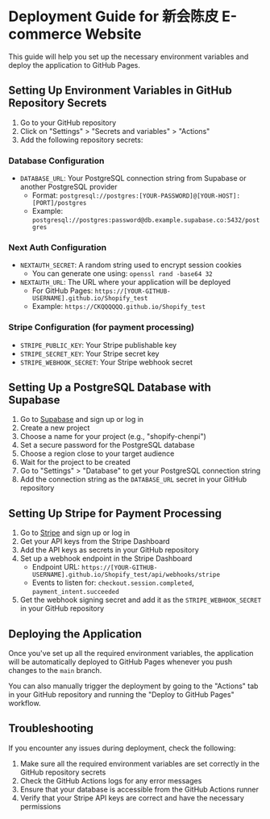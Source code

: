 # Deployment Guide for 新会陈皮 E-commerce Website

This guide will help you set up the necessary environment variables and deploy the application to GitHub Pages.

## Setting Up Environment Variables in GitHub Repository Secrets

1. Go to your GitHub repository
2. Click on "Settings" > "Secrets and variables" > "Actions"
3. Add the following repository secrets:

### Database Configuration

- `DATABASE_URL`: Your PostgreSQL connection string from Supabase or another PostgreSQL provider
  - Format: `postgresql://postgres:[YOUR-PASSWORD]@[YOUR-HOST]:[PORT]/postgres`
  - Example: `postgresql://postgres:password@db.example.supabase.co:5432/postgres`

### Next Auth Configuration

- `NEXTAUTH_SECRET`: A random string used to encrypt session cookies
  - You can generate one using: `openssl rand -base64 32`
- `NEXTAUTH_URL`: The URL where your application will be deployed
  - For GitHub Pages: `https://[YOUR-GITHUB-USERNAME].github.io/Shopify_test`
  - Example: `https://CKQQQQQQ.github.io/Shopify_test`

### Stripe Configuration (for payment processing)

- `STRIPE_PUBLIC_KEY`: Your Stripe publishable key
- `STRIPE_SECRET_KEY`: Your Stripe secret key
- `STRIPE_WEBHOOK_SECRET`: Your Stripe webhook secret

## Setting Up a PostgreSQL Database with Supabase

1. Go to [Supabase](https://supabase.com/) and sign up or log in
2. Create a new project
3. Choose a name for your project (e.g., "shopify-chenpi")
4. Set a secure password for the PostgreSQL database
5. Choose a region close to your target audience
6. Wait for the project to be created
7. Go to "Settings" > "Database" to get your PostgreSQL connection string
8. Add the connection string as the `DATABASE_URL` secret in your GitHub repository

## Setting Up Stripe for Payment Processing

1. Go to [Stripe](https://stripe.com/) and sign up or log in
2. Get your API keys from the Stripe Dashboard
3. Add the API keys as secrets in your GitHub repository
4. Set up a webhook endpoint in the Stripe Dashboard
   - Endpoint URL: `https://[YOUR-GITHUB-USERNAME].github.io/Shopify_test/api/webhooks/stripe`
   - Events to listen for: `checkout.session.completed`, `payment_intent.succeeded`
5. Get the webhook signing secret and add it as the `STRIPE_WEBHOOK_SECRET` in your GitHub repository

## Deploying the Application

Once you've set up all the required environment variables, the application will be automatically deployed to GitHub Pages whenever you push changes to the `main` branch.

You can also manually trigger the deployment by going to the "Actions" tab in your GitHub repository and running the "Deploy to GitHub Pages" workflow.

## Troubleshooting

If you encounter any issues during deployment, check the following:

1. Make sure all the required environment variables are set correctly in the GitHub repository secrets
2. Check the GitHub Actions logs for any error messages
3. Ensure that your database is accessible from the GitHub Actions runner
4. Verify that your Stripe API keys are correct and have the necessary permissions 